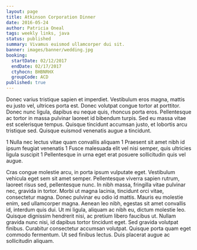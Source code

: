 ```yaml
---
layout: page
title: Atkinson Corporation Dinner
date: 2016-05-24
author: Patricia Oneal
tags: weekly links, java
status: published
summary: Vivamus euismod ullamcorper dui sit.
banner: images/banner/wedding.jpg
booking:
  startDate: 02/12/2017
  endDate: 02/17/2017
  ctyhocn: BHBNRHX
  groupCode: ACD
published: true
---
```

Donec varius tristique sapien et imperdiet. Vestibulum eros magna, mattis eu justo vel, ultrices porta est. Donec volutpat congue tortor at porttitor. Donec nunc ligula, dapibus eu neque quis, rhoncus porta eros. Pellentesque ac tortor in massa pulvinar laoreet id bibendum turpis. Sed eu massa vitae est scelerisque tempus. Quisque tincidunt accumsan justo, et lobortis arcu tristique sed. Quisque euismod venenatis augue a tincidunt.

1 Nulla nec lectus vitae quam convallis aliquam
1 Praesent sit amet nibh id ipsum feugiat venenatis
1 Fusce malesuada elit vel nisi semper, quis ultricies ligula suscipit
1 Pellentesque in urna eget erat posuere sollicitudin quis vel augue.

Cras congue molestie arcu, in porta ipsum vulputate eget. Vestibulum vehicula eget sem sit amet semper. Pellentesque viverra sapien rutrum, laoreet risus sed, pellentesque nunc. In nibh massa, fringilla vitae pulvinar nec, gravida in tortor. Morbi ut magna lacinia, tincidunt orci vitae, consectetur magna. Donec pulvinar eu odio id mattis. Mauris eu molestie enim, sed ullamcorper magna. Aenean leo nibh, egestas sit amet convallis id, interdum quis dui. Ut mi ligula, aliquam ac nibh eu, dictum molestie leo.
Quisque dignissim hendrerit nisi, ac pretium libero faucibus ut. Nullam gravida nunc nisi, id dapibus tortor tincidunt eget. Sed gravida volutpat finibus. Curabitur consectetur accumsan volutpat. Quisque porta quam eget commodo fermentum. Ut sed finibus lectus. Duis placerat augue ac sollicitudin aliquam.
